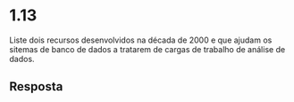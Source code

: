# 1.13

Liste dois recursos desenvolvidos na década de 2000 e que ajudam os sitemas de banco de dados a tratarem de cargas de trabalho de análise de dados.

## Resposta
